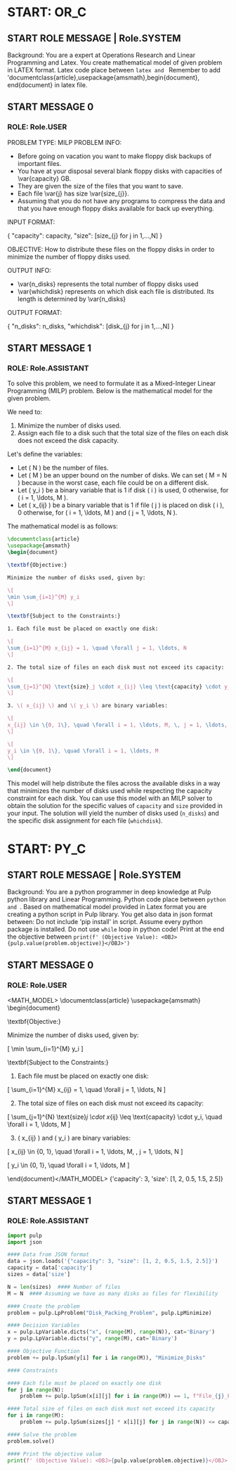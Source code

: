 # START: OR_C 
## START ROLE MESSAGE | Role.SYSTEM 
Background: You are a expert at Operations Research and Linear Programming and Latex. You create mathematical model of given problem in LATEX format. Latex code place between ```latex and ``` Remember to add 'documentclass{article},usepackage{amsmath},begin{document}, end{document} in latex file. 
## START MESSAGE 0 
### ROLE: Role.USER
<DESCRIPTION>
PROBLEM TYPE: MILP
PROBLEM INFO:

- Before going on vacation you want to make floppy disk backups of important files. 
- You have at your disposal several blank floppy disks with capacities of \var{capacity} GB. 
- They are given the size of the files that you want to save.
- Each file \var{j} has size \var{size_{j}}.
- Assuming that you do not have any programs to compress the data and that you have enough floppy disks available for back up everything.

INPUT FORMAT:

{
	"capacity": capacity,
	"size": [size_{j} for j in 1,...,N]
}

OBJECTIVE: How to distribute these files on the floppy disks in order to minimize the number of floppy disks used.

OUTPUT INFO:

- \var{n_disks} represents the total number of floppy disks used
- \var{whichdisk} represents on which disk each file is distributed. Its length is determined by \var{n_disks}

OUTPUT FORMAT:

{
	"n_disks": n_disks,
	"whichdisk": [disk_{j} for j in 1,...,N]
}
</DESCRIPTION>


## START MESSAGE 1 
### ROLE: Role.ASSISTANT
To solve this problem, we need to formulate it as a Mixed-Integer Linear Programming (MILP) problem. Below is the mathematical model for the given problem.

We need to:

1. Minimize the number of disks used.
2. Assign each file to a disk such that the total size of the files on each disk does not exceed the disk capacity.

Let's define the variables:

- Let \( N \) be the number of files.
- Let \( M \) be an upper bound on the number of disks. We can set \( M = N \) because in the worst case, each file could be on a different disk.
- Let \( y_i \) be a binary variable that is 1 if disk \( i \) is used, 0 otherwise, for \( i = 1, \ldots, M \).
- Let \( x_{ij} \) be a binary variable that is 1 if file \( j \) is placed on disk \( i \), 0 otherwise, for \( i = 1, \ldots, M \) and \( j = 1, \ldots, N \).

The mathematical model is as follows:

```latex
\documentclass{article}
\usepackage{amsmath}
\begin{document}

\textbf{Objective:}

Minimize the number of disks used, given by:

\[
\min \sum_{i=1}^{M} y_i
\]

\textbf{Subject to the Constraints:}

1. Each file must be placed on exactly one disk:

\[
\sum_{i=1}^{M} x_{ij} = 1, \quad \forall j = 1, \ldots, N
\]

2. The total size of files on each disk must not exceed its capacity:

\[
\sum_{j=1}^{N} \text{size}_j \cdot x_{ij} \leq \text{capacity} \cdot y_i, \quad \forall i = 1, \ldots, M
\]

3. \( x_{ij} \) and \( y_i \) are binary variables:

\[
x_{ij} \in \{0, 1\}, \quad \forall i = 1, \ldots, M, \, j = 1, \ldots, N
\]

\[
y_i \in \{0, 1\}, \quad \forall i = 1, \ldots, M
\]

\end{document}
```

This model will help distribute the files across the available disks in a way that minimizes the number of disks used while respecting the capacity constraint for each disk. You can use this model with an MILP solver to obtain the solution for the specific values of `capacity` and `size` provided in your input. The solution will yield the number of disks used (`n_disks`) and the specific disk assignment for each file (`whichdisk`).

# START: PY_C 
## START ROLE MESSAGE | Role.SYSTEM 
Background: You are a python programmer in deep knowledge at Pulp python library and Linear Programming. Python code place between ```python and ```. Based on mathematical model provided in Latex format you are creating a python script in Pulp library. You get also data in json format between: <DATA></DATA> Do not include 'pip install' in script. Assume every python package is installed. Do not use `while` loop in python code! Print at the end the objective between <OBJ></OBJ> `print(f' (Objective Value): <OBJ>{pulp.value(problem.objective)}</OBJ>')` 
## START MESSAGE 0 
### ROLE: Role.USER
<MATH_MODEL>
\documentclass{article}
\usepackage{amsmath}
\begin{document}

\textbf{Objective:}

Minimize the number of disks used, given by:

\[
\min \sum_{i=1}^{M} y_i
\]

\textbf{Subject to the Constraints:}

1. Each file must be placed on exactly one disk:

\[
\sum_{i=1}^{M} x_{ij} = 1, \quad \forall j = 1, \ldots, N
\]

2. The total size of files on each disk must not exceed its capacity:

\[
\sum_{j=1}^{N} \text{size}_j \cdot x_{ij} \leq \text{capacity} \cdot y_i, \quad \forall i = 1, \ldots, M
\]

3. \( x_{ij} \) and \( y_i \) are binary variables:

\[
x_{ij} \in \{0, 1\}, \quad \forall i = 1, \ldots, M, \, j = 1, \ldots, N
\]

\[
y_i \in \{0, 1\}, \quad \forall i = 1, \ldots, M
\]

\end{document}</MATH_MODEL>
<DATA>
{'capacity': 3, 'size': [1, 2, 0.5, 1.5, 2.5]}</DATA>


## START MESSAGE 1 
### ROLE: Role.ASSISTANT
```python
import pulp
import json

#### Data from JSON format
data = json.loads('{"capacity": 3, "size": [1, 2, 0.5, 1.5, 2.5]}')
capacity = data['capacity']
sizes = data['size']

N = len(sizes)  #### Number of files
M = N  #### Assuming we have as many disks as files for flexibility

#### Create the problem
problem = pulp.LpProblem("Disk_Packing_Problem", pulp.LpMinimize)

#### Decision Variables
x = pulp.LpVariable.dicts("x", (range(M), range(N)), cat='Binary')
y = pulp.LpVariable.dicts("y", range(M), cat='Binary')

#### Objective Function
problem += pulp.lpSum(y[i] for i in range(M)), "Minimize_Disks"

#### Constraints

#### Each file must be placed on exactly one disk
for j in range(N):
    problem += pulp.lpSum(x[i][j] for i in range(M)) == 1, f"File_{j}_Placement"

#### Total size of files on each disk must not exceed its capacity
for i in range(M):
    problem += pulp.lpSum(sizes[j] * x[i][j] for j in range(N)) <= capacity * y[i], f"Disk_{i}_Capacity"

#### Solve the problem
problem.solve()

#### Print the objective value
print(f' (Objective Value): <OBJ>{pulp.value(problem.objective)}</OBJ>')
```


